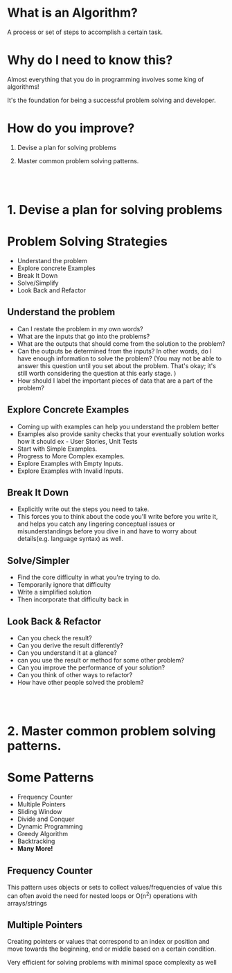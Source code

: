 # What is an Algorithm?

A process or set of steps to accomplish a certain task.

# Why do I need to know this?

Almost everything that you do in programming involves some king of algorithms!

It's the foundation for being a successful problem solving and developer.

# How do you improve?

1. Devise a plan for solving problems

2. Master common problem solving patterns.

<br>
<br>

# 1. Devise a plan for solving problems

# Problem Solving Strategies

- Understand the problem
- Explore concrete Examples
- Break It Down
- Solve/Simplify
- Look Back and Refactor

## Understand the problem

- Can I restate the problem in my own words?
- What are the inputs that go into the problems?
- What are the outputs that should come from the solution to the problem?
- Can the outputs be determined from the inputs? In other words, do I have enough information to solve the problem? (You may not be able to answer this question until you set about the problem. That's okay; it's still worth considering the question at this early stage. )
- How should I label the important pieces of data that are a part of the problem?

## Explore Concrete Examples

- Coming up with examples can help you understand the problem better
- Examples also provide sanity checks that your eventually solution works how it should
  ex - User Stories, Unit Tests
- Start with Simple Examples.
- Progress to More Complex examples.
- Explore Examples with Empty Inputs.
- Explore Examples with Invalid Inputs.

## Break It Down

- Explicitly write out the steps you need to take.
- This forces you to think about the code you'll write before you write it, and helps you catch any lingering conceptual issues or misunderstandings before you dive in and have to worry about details(e.g. language syntax) as well.

## Solve/Simpler

- Find the core difficulty in what you're trying to do.
- Temporarily ignore that difficulty
- Write a simplified solution
- Then incorporate that difficulty back in

## Look Back & Refactor

- Can you check the result?
- Can you derive the result differently?
- Can you understand it at a glance?
- can you use the result or method for some other problem?
- Can you improve the performance of your solution?
- Can you think of other ways to refactor?
- How have other people solved the problem?

<br>
<br>

# 2. Master common problem solving patterns.

# Some Patterns

- Frequency Counter
- Multiple Pointers
- Sliding Window
- Divide and Conquer
- Dynamic Programming
- Greedy Algorithm
- Backtracking
- **Many More!**

## Frequency Counter

This pattern uses objects or sets to collect values/frequencies of value
this can often avoid the need for nested loops or O(n<sup>2</sup>) operations with arrays/strings

## Multiple Pointers

Creating pointers or values that correspond to an index or position and move towards the beginning, end or middle based on a certain condition.

Very efficient for solving problems with minimal space complexity as well

